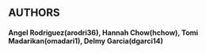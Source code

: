 ## AUTHORS
#### Angel Rodriguez(arodri36), Hannah Chow(hchow), Tomi Madarikan(omadari1), Delmy Garcia(dgarci14)
